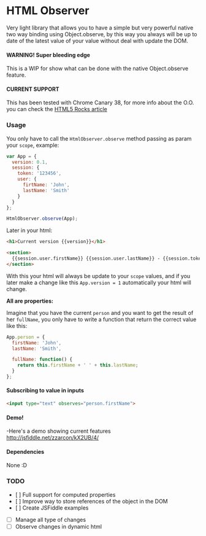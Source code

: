 # HTML Observer
Very light library that allows you to have a simple but very powerful native two way binding using Object.observe, by this way you always will be up to date of the latest value of your value without deal with update the DOM.

#### WARNING! Super bleeding edge
This is a WIP for show what can be done with the native Object.observe feature.

#### CURRENT SUPPORT
This has been tested with Chrome Canary 38, for more info about the O.O. you can check the [HTML5  Rocks article](http://www.html5rocks.com/en/tutorials/es7/observe/)

### Usage

You only have to call the `HtmlObserver.observe` method passing as param your `scope`, example:

```javascript
var App = {
  version: 0.1,
  session: {
    token: '123456',
    user: {
      firtName: 'John',
      lastName: 'Smith'
    }
  }
};

HtmlObserver.observe(App);
```

Later in your html:

```html
<h1>Current version {{version}}</h1>

<section>
  {{session.user.firstName}} {{session.user.lastName}} - {{session.token}}
</section>
```

With this your html will always be update to your `scope` values, and if you later make a change like this `App.version = 1` automatically your html will change.

<b>All are properties:</b>

Imagine that you have the current `person` and you want to get the result of her `fullName`, you only have to write a function that return the correct value like this:

```javascript
App.person = {
  firstName: 'John',
  lastName: 'Smith',

  fullName: function() {
    return this.firstName + ' ' + this.lastName;
  }
};
```

#### Subscribing to value in inputs
```html
<input type="text" observes="person.firstName">
```
#### Demo!
-Here's a demo showing current features http://jsfiddle.net/zzarcon/kX2UB/4/
#### Dependencies
None :D
### TODO
- [ ] Full support for computed properties
- [ ] Improve way to store references of the object in the DOM
- [ ] Create JSFiddle examples
- [ ] Manage all type of changes
- [ ] Observe changes in dynamic html